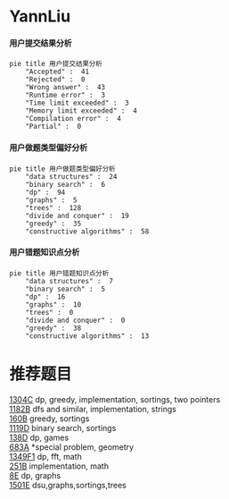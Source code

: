 # YannLiu

<!-- tabs:start -->



#### **用户提交结果分析**

```mermaid
pie title 用户提交结果分析
    "Accepted" :  41
    "Rejected" :  0
    "Wrong answer" :  43
    "Runtime error" :  3
    "Time limit exceeded" :  3
    "Memory limit exceeded" :  4
    "Compilation error" :  4
    "Partial" :  0
```

#### **用户做题类型偏好分析**

```mermaid
pie title 用户做题类型偏好分析
    "data structures" :  24
    "binary search" :  6
    "dp" :  94
    "graphs" :  5
    "trees" :  128
    "divide and conquer" :  19
    "greedy" :  35
    "constructive algorithms" :  58
```
#### **用户错题知识点分析**

```mermaid
pie title 用户错题知识点分析
    "data structures" :  7
    "binary search" :  5
    "dp" :  16
    "graphs" :  10
    "trees" :  0
    "divide and conquer" :  0
    "greedy" :  38
    "constructive algorithms" :  13
```



<!-- tabs:end -->
# 推荐题目
[1304C](https://codeforces.com/contest/1304/problem/C)		dp,
                        greedy,
                        implementation,
                        sortings,
                        two pointers		  
[1182B](https://codeforces.com/contest/1182/problem/B)		dfs and similar,
                        implementation,
                        strings		  
[160B](https://codeforces.com/contest/160/problem/B)		greedy,
                        sortings		  
[1119D](https://codeforces.com/contest/1119/problem/D)		binary search,
                        sortings		  
[138D](https://codeforces.com/contest/138/problem/D)		dp,
                        games		  
[683A](https://codeforces.com/contest/683/problem/A)		*special problem,
                        geometry		  
[1349F1](https://codeforces.com/contest/1349F/problem/1)		dp,
                        fft,
                        math		  
[251B](https://codeforces.com/contest/251/problem/B)		implementation,
                        math		  
[8E](https://codeforces.com/contest/8/problem/E)		dp,
                        graphs		  
[1501E](https://codeforces.com/contest/1501/problem/E)		dsu,graphs,sortings,trees		  
